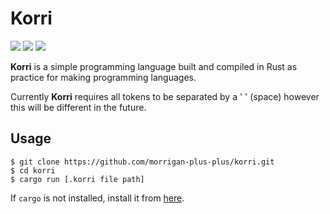 # Korri

![](https://img.shields.io/github/commit-activity/m/morrigan-plus-plus/korri) ![](https://img.shields.io/github/commit-activity/m/morrigan-plus-plus/korri) ![](https://img.shields.io/tokei/lines/github/morrigan-plus-plus/korri)

__Korri__ is a simple programming language built and compiled in Rust as practice for making programming languages.

Currently __Korri__ requires all tokens to be separated by a ' ' (space) however this will be different in the future.

## Usage

```console
$ git clone https://github.com/morrigan-plus-plus/korri.git
$ cd korri
$ cargo run [.korri file path]
```

If `cargo` is not installed, install it from [here](https://doc.rust-lang.org/cargo/getting-started/installation.html).
